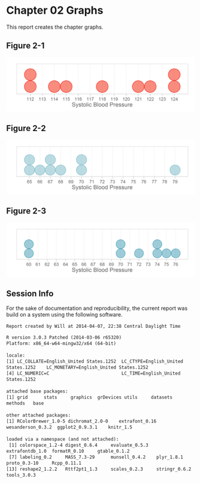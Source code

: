 Chapter 02 Graphs
=================================================
This report creates the chapter graphs.

<!--  Set the working directory to the repository's base directory; this assumes the report is nested inside of only one directory.-->



<!-- Set the report-wide options, and point to the external code file. -->


<!-- Load the packages.  Suppress the output when loading packages. --> 



<!-- Load any Global functions and variables declared in the R file.  Suppress the output. --> 



<!-- Declare any global functions specific to a Rmd output.  Suppress the output. --> 



<!-- Load the datasets.   -->



<!-- Tweak the datasets.   -->



## Figure 2-1
<img src="figure_rmd/Figure02_01.png" title="plot of chunk Figure02_01" alt="plot of chunk Figure02_01" width="550px" />


## Figure 2-2
<img src="figure_rmd/Figure02_02.png" title="plot of chunk Figure02_02" alt="plot of chunk Figure02_02" width="550px" />


## Figure 2-3
<img src="figure_rmd/Figure02_03.png" title="plot of chunk Figure02_03" alt="plot of chunk Figure02_03" width="550px" />


## Session Info
For the sake of documentation and reproducibility, the current report was build on a system using the following software.


```
Report created by Will at 2014-04-07, 22:38 Central Daylight Time
```

```
R version 3.0.3 Patched (2014-03-06 r65320)
Platform: x86_64-w64-mingw32/x64 (64-bit)

locale:
[1] LC_COLLATE=English_United States.1252  LC_CTYPE=English_United States.1252    LC_MONETARY=English_United States.1252
[4] LC_NUMERIC=C                           LC_TIME=English_United States.1252    

attached base packages:
[1] grid      stats     graphics  grDevices utils     datasets  methods   base     

other attached packages:
[1] RColorBrewer_1.0-5 dichromat_2.0-0    extrafont_0.16     wesanderson_0.3.2  ggplot2_0.9.3.1    knitr_1.5         

loaded via a namespace (and not attached):
 [1] colorspace_1.2-4 digest_0.6.4     evaluate_0.5.3   extrafontdb_1.0  formatR_0.10     gtable_0.1.2    
 [7] labeling_0.2     MASS_7.3-29      munsell_0.4.2    plyr_1.8.1       proto_0.3-10     Rcpp_0.11.1     
[13] reshape2_1.2.2   Rttf2pt1_1.3     scales_0.2.3     stringr_0.6.2    tools_3.0.3     
```

